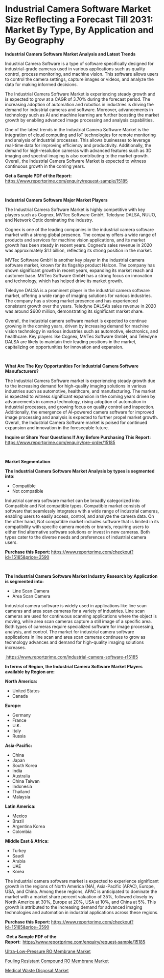 <p><h1>Industrial Camera Software Market Size Reflecting a Forecast Till 2031: Market By Type, By Application and By Geography</h1></p><p><strong>Industrial Camera Software Market Analysis and Latest Trends</strong></p>
<p><p>Industrial Camera Software is a type of software specifically designed for industrial-grade cameras used in various applications such as quality control, process monitoring, and machine vision. This software allows users to control the camera settings, capture images or videos, and analyze the data for making informed decisions.</p><p>The Industrial Camera Software Market is experiencing steady growth and is expected to grow at a CAGR of 3.70% during the forecast period. The increasing adoption of automation and robotics in industries is driving the demand for industrial cameras and software. Moreover, advancements in technology such as AI and machine learning are further boosting the market growth by enabling advanced image processing and analysis capabilities.</p><p>One of the latest trends in the Industrial Camera Software Market is the integration of cloud computing and IoT technologies for remote monitoring and analysis of industrial processes. This allows businesses to leverage real-time data for improving efficiency and productivity. Additionally, the demand for high-resolution cameras with advanced features such as 3D imaging and spectral imaging is also contributing to the market growth. Overall, the Industrial Camera Software Market is expected to witness continuous growth in the coming years.</p></p>
<p><strong>Get a Sample PDF of the Report:&nbsp;</strong> <a href="https://www.reportprime.com/enquiry/request-sample/15185">https://www.reportprime.com/enquiry/request-sample/15185</a></p>
<p>&nbsp;</p>
<p><strong>Industrial Camera Software Major Market Players</strong></p>
<p><p>The Industrial Camera Software Market is highly competitive with key players such as Cognex, MVTec Software GmbH, Teledyne DALSA, NUUO, and Network Optix dominating the industry.</p><p>Cognex is one of the leading companies in the industrial camera software market with a strong global presence. The company offers a wide range of products and services for machine vision applications, and its market growth has been steady in recent years. Cognex’s sales revenue in 2020 was approximately $1.1 billion, reflecting its strong position in the market.</p><p>MVTec Software GmbH is another key player in the industrial camera software market, known for its flagship product Halcon. The company has shown significant growth in recent years, expanding its market reach and customer base. MVTec Software GmbH has a strong focus on innovation and technology, which has helped drive its market growth.</p><p>Teledyne DALSA is a prominent player in the industrial camera software market, offering a wide range of imaging solutions for various industries. The company has a strong market presence and has experienced consistent growth over the years. Teledyne DALSA’s sales revenue in 2020 was around $600 million, demonstrating its significant market share.</p><p>Overall, the industrial camera software market is expected to continue growing in the coming years, driven by increasing demand for machine vision technology in various industries such as automotive, electronics, and healthcare. Key players like Cognex, MVTec Software GmbH, and Teledyne DALSA are likely to maintain their leading positions in the market, capitalizing on opportunities for innovation and expansion.</p></p>
<p>&nbsp;</p>
<p><strong>What Are The Key Opportunities For Industrial Camera Software Manufacturers?</strong></p>
<p><p>The Industrial Camera Software market is experiencing steady growth due to the increasing demand for high-quality imaging solutions in various industries such as automotive, healthcare, and manufacturing. The market is expected to witness significant expansion in the coming years driven by advancements in camera technology, rising adoption of automation in industrial processes, and growing focus on quality control and inspection. Additionally, the emergence of AI-powered camera software for improved image processing and analysis is expected to further propel market growth. Overall, the Industrial Camera Software market is poised for continued expansion and innovation in the foreseeable future.</p></p>
<p><strong>Inquire or Share Your Questions If Any Before Purchasing This Report:</strong> <a href="https://www.reportprime.com/enquiry/pre-order/15185">https://www.reportprime.com/enquiry/pre-order/15185</a></p>
<p>&nbsp;</p>
<p><strong>Market Segmentation</strong></p>
<p><strong>The Industrial Camera Software Market Analysis by types is segmented into:</strong></p>
<p><ul><li>Compatible</li><li>Not compatible</li></ul></p>
<p><p>Industrial camera software market can be broadly categorized into Compatible and Not compatible types. Compatible market consists of software that seamlessly integrates with a wide range of industrial cameras, enabling users to easily access, control, and analyze the camera data. On the other hand, Not compatible market includes software that is limited in its compatibility with specific camera models or brands, requiring users to either find alternative software solutions or invest in new cameras. Both types cater to the diverse needs and preferences of industrial camera users.</p></p>
<p><strong>Purchase this Report:&nbsp;</strong><a href="https://www.reportprime.com/checkout?id=15185&price=3590">https://www.reportprime.com/checkout?id=15185&price=3590</a></p>
<p>&nbsp;</p>
<p><strong>The Industrial Camera Software Market Industry Research by Application is segmented into:</strong></p>
<p><ul><li>Line Scan Camera</li><li>Area Scan Camera</li></ul></p>
<p><p>Industrial camera software is widely used in applications like line scan cameras and area scan cameras for a variety of industries. Line scan cameras are used for continuous scanning applications where the object is moving, while area scan cameras capture a still image of a specific area. Both types of cameras require specialized software for image processing, analysis, and control. The market for industrial camera software applications in line scan and area scan cameras continues to grow as technology advances and demand for high-quality imaging solutions increases.</p></p>
<p><a href="https://www.reportprime.com/industrial-camera-software-r15185">&nbsp;https://www.reportprime.com/industrial-camera-software-r15185</a></p>
<p><strong>In terms of Region, the Industrial Camera Software Market Players available by Region are:</strong></p>
<p>
    <p> <strong> North America: </strong>
        <ul>
            <li>United States</li>
            <li>Canada</li>
        </ul>
        </p> 
    <p> <strong> Europe: </strong>
        <ul>
            <li>Germany</li>
            <li>France</li>
            <li>U.K.</li>
            <li>Italy</li>
            <li>Russia</li>
        </ul>
        </p> 
    <p> <strong> Asia-Pacific: </strong>
        <ul>
            <li>China</li>
            <li>Japan</li>
            <li>South Korea</li>
            <li>India</li>
            <li>Australia</li>
            <li>China Taiwan</li>
            <li>Indonesia</li>
            <li>Thailand</li>
            <li>Malaysia</li>
        </ul>
        </p> 
    <p> <strong> Latin America: </strong>
        <ul>
            <li>Mexico</li>
            <li>Brazil</li>
            <li>Argentina Korea</li>
            <li>Colombia</li>
        </ul>
        </p> 
    <p> <strong> Middle East & Africa: </strong>
        <ul>
            <li>Turkey</li>
            <li>Saudi</li>
            <li>Arabia</li>
            <li>UAE</li>
            <li>Korea</li>
        </ul>
    </p>
    </p>
<p><p>The industrial camera software market is expected to experience significant growth in the regions of North America (NA), Asia-Pacific (APAC), Europe, USA, and China. Among these regions, APAC is anticipated to dominate the market with a market share percent valuation of 35%, followed closely by North America at 30%, Europe at 20%, USA at 10%, and China at 5%. This growth is attributed to the increasing demand for advanced imaging technologies and automation in industrial applications across these regions.</p></p>
<p><strong>Purchase this Report: </strong><a href="https://www.reportprime.com/checkout?id=15185&price=3590">https://www.reportprime.com/checkout?id=15185&price=3590</a></p>
<p>&nbsp;<strong>Get a Sample PDF of the Report:&nbsp;&nbsp;</strong><a href="https://www.reportprime.com/enquiry/request-sample/15185">https://www.reportprime.com/enquiry/request-sample/15185</a></p>
<p><strong></strong></p>
<p><p><a href="https://www.linkedin.com/pulse/global-ultra-low-pressure-ro-membrane-market-size-trends-insights-zqg4c?trackingId=Fv96avGfopja89qQDDESLg%3D%3D">Ultra-Low-Pressure RO Membrane Market</a></p><p><a href="https://www.linkedin.com/pulse/fouling-resistant-compound-ro-membrane-market-dynamics-2024-2031-hhm8c?trackingId=Mxgb5jG3g4HDUAAtNy%2Fqeg%3D%3D">Fouling Resistant Compound RO Membrane Market</a></p><p><a href="https://github.com/sofayahoo2023/Market-Research-Report-List-4/blob/main/medical-waste-disposal-market.md">Medical Waste Disposal Market</a></p></p>